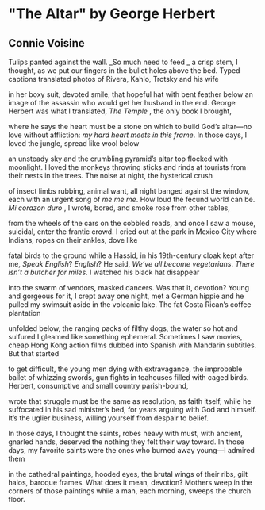 # "The Altar" by George Herbert
## Connie Voisine
Tulips panted against the wall. _So much need to feed
_
a crisp stem, I thought, as we put our fingers
in the bullet holes above the bed. Typed captions translated
photos of Rivera, Kahlo, Trotsky and his wife

in her boxy suit, devoted smile, that hopeful hat
with bent feather below an image of the assassin
who would get her husband in the end. George Herbert was
what I translated, _The Temple_ , the only book I brought,

where he says the heart must be a stone on which
to build God’s altar—no love without affliction:
 _my hard heart meets in this frame_. In those days,
I loved the jungle, spread like wool below

an unsteady sky and the crumbling pyramid’s altar top
flocked with moonlight. I loved the monkeys
throwing sticks and rinds at tourists from their nests
in the trees. The noise at night, the hysterical crush

of insect limbs rubbing, animal want, all night banged
against the window, each with an urgent song of _me me me_.
How loud the fecund world can be. _Mi corazon duro_ ,
I wrote, bored, and smoke rose from other tables,

from the wheels of the cars on the cobbled roads,
and once I saw a mouse, suicidal, enter the frantic
crowd. I cried out at the park in Mexico City
where Indians, ropes on their ankles, dove like

fatal birds to the ground while a Hassid, in his 19th-century
cloak kept after me, _Speak English_? _English_? He said,
_We’ve all become vegetarians_. _There isn’t a butcher_
_for miles_. I watched his black hat disappear

into the swarm of vendors, masked dancers. Was that it,
devotion? Young and gorgeous for it, I crept away
one night, met a German hippie and he pulled my swimsuit
aside in the volcanic lake. The fat Costa Rican’s coffee plantation

unfolded below, the ranging packs of filthy dogs, the water
so hot and sulfured I gleamed like something ephemeral.
Sometimes I saw movies, cheap Hong Kong action films
dubbed into Spanish with Mandarin subtitles. But that started

to get difficult, the young men dying with extravagance,
the improbable ballet of whizzing swords, gun fights
in teahouses filled with caged birds. Herbert,
consumptive and small country parish-bound,

wrote that struggle must be the same as resolution,
as faith itself, while he suffocated in his sad minister’s bed,
for years arguing with God and himself. It’s the uglier
business, willing yourself from despair to belief.

In those days, I thought the saints, robes heavy with must,
with ancient, gnarled hands, deserved the nothing
they felt their way toward. In those days, my favorite saints
were the ones who burned away young—I admired them

in the cathedral paintings, hooded eyes, the brutal
wings of their ribs, gilt halos, baroque frames. What does it mean,
devotion? Mothers weep in the corners of those paintings
while a man, each morning, sweeps the church floor.
